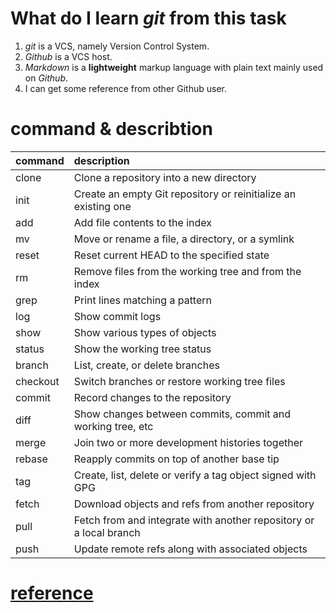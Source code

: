 # What do I learn *git* from this task

1. *git* is a VCS, namely Version Control System.
2. *Github* is a VCS host.
3. *Markdown* is a **lightweight** markup language with plain text mainly used on *Github*.
4. I can get some reference from other Github user.

# command & describtion

|command|description							|
|:------|:--------------------------------				|
|clone	|Clone a repository into a new directory			|
|init	|Create an empty Git repository or reinitialize an existing one	|
|add	|Add file contents to the index					|
|mv	|Move or rename a file, a directory, or a symlink		|
|reset	|Reset current HEAD to the specified state			|
|rm	|Remove files from the working tree and from the index		|
|grep	|Print lines matching a pattern					|
|log	|Show commit logs						|
|show	|Show various types of objects					|
|status	|Show the working tree status					|
|branch	|List, create, or delete branches				|
|checkout|Switch branches or restore working tree files			|
|commit	|Record changes to the repository				|
|diff	|Show changes between commits, commit and working tree, etc	|
|merge	|Join two or more development histories together		|
|rebase	|Reapply commits on top of another base tip			|
|tag	|Create, list, delete or verify a tag object signed with GPG	|
|fetch	|Download objects and refs from another repository		|
|pull	|Fetch from and integrate with another repository or a local branch|
|push	|Update remote refs along with associated objects		|
	

# [reference](https://git-scm.com/docs)
